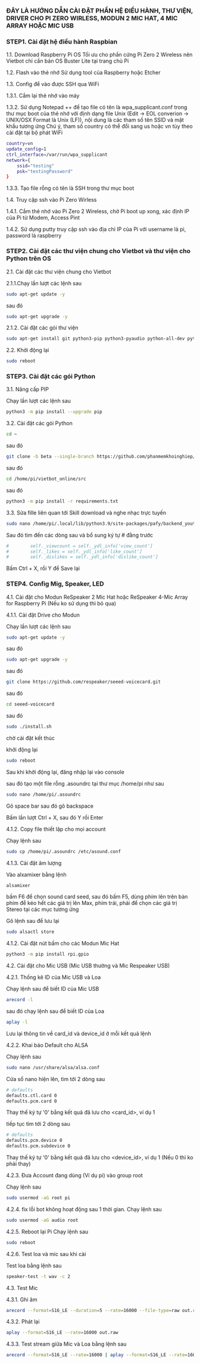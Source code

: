 ### ĐÂY LÀ HƯỚNG DẪN CÀI ĐẶT PHẦN HỆ ĐIỀU HÀNH, THƯ VIỆN, DRIVER CHO PI ZERO WIRLESS, MODUN 2 MIC HAT, 4 MIC ARRAY HOẶC MIC USB

### STEP1. Cài đặt hệ điều hành Raspbian

1.1. Download Raspberry Pi OS
Tối ưu cho phần cứng Pi Zero 2 Wireless nên Vietbot chỉ cần bản OS Buster Lite tại trang chủ Pi

1.2. Flash vào thẻ nhớ
Sử dụng tool của Raspberry hoặc Etcher

1.3. Config để vào được SSH qua WiFi

1.3.1. Cắm lại thẻ nhớ vào máy

1.3.2. Sử dụng Notepad ++ để tạo file có tên là wpa_supplicant.conf trong thư mục boot của thẻ nhớ với  định dạng file Unix (Edit -> EOL converion -> UNIX/OSX Format là Unix (LF)), nội dung là các tham số tên SSID và mật khẩu tương ứng
Chú ý, tham số country có thể đổi sang us hoặc vn tùy theo cài đặt tại bộ phát WiFi
```sh
country=vn
update_config=1
ctrl_interface=/var/run/wpa_supplicant
network={
    ssid="testing"
    psk="testingPassword"
}
```
1.3.3. Tạo file rỗng có tên là SSH trong thư mục boot 

1.4. Truy cập ssh vào Pi Zero Wirless

1.4.1. Cắm thẻ nhớ vào Pi Zero 2 Wireless, chờ Pi boot up xong, xác định IP của Pi từ Modem, Access Pint

1.4.2. Sử dụng putty truy cập ssh vào địa chỉ IP của Pi với username là pi, password là raspberry

### STEP2. Cài đặt các thư viện chung cho Vietbot và thư viện cho Python trên OS

2.1. Cài đặt các thư viện chung cho Vietbot

2.1.1.Chạy lần lượt các lệnh sau

```sh
sudo apt-get update -y
```
sau đó 
```sh
sudo apt-get upgrade -y
```
2.1.2. Cài đặt các gói thư viện

```sh
sudo apt-get install git python3-pip python3-pyaudio python-all-dev python3-all-dev libsdl2-mixer-2.0-0 libportaudio2  libportaudio-dev vlc pulseaudio -y

```
2.2. Khởi động lại

```sh
sudo reboot

```

### STEP3. Cài đặt các gói Python

3.1. Nâng cấp PIP

Chạy lần lượt các lệnh sau
```sh
python3 -m pip install --upgrade pip

```
3.2. Cài đặt các gói Python 

```sh
cd ~ 

```
sau đó

```sh
git clone -b beta --single-branch https://github.com/phanmemkhoinghiep/vietbot_online.git
```
sau đó

```sh
cd /home/pi/vietbot_online/src
```
sau đó

```sh
python3 -m pip install -r requirements.txt

```

3.3. Sửa fille liên quan tới Skill download và nghe nhạc trực tuyến

```sh
sudo nano /home/pi/.local/lib/python3.9/site-packages/pafy/backend_youtube_dl.py

```
Sau đó tìm đến các dòng sau và bổ sung ký tự # đằng trước

```sh
#        self._viewcount = self._ydl_info['view_count']
#        self._likes = self._ydl_info['like_count']
#        self._dislikes = self._ydl_info['dislike_count']

```
Bấm Ctrl + X, rồi Y để Save lại

### STEP4. Config Mig, Speaker, LED

4.1. Cài đặt cho Modun ReSpeaker 2 Mic Hat hoặc ReSpeaker 4-Mic Array for Raspberry Pi (Nếu ko sử dụng thì bỏ qua)

4.1.1. Cài đặt Drive cho Modun

Chạy lần lượt các lệnh sau

```sh
sudo apt-get update -y
```
sau đó 
```sh
sudo apt-get upgrade -y
```
sau đó

```sh
git clone https://github.com/respeaker/seeed-voicecard.git
```
sau đó
```sh
cd seeed-voicecard
```
sau đó
```sh
sudo ./install.sh
```
chờ cài đặt kết thúc

khởi động lại

```sh
sudo reboot

```
Sau khi khởi động lại, đăng nhập lại vào console

sau đó tạo một file rỗng .asoundrc tại thư mục /home/pi như sau

```sh
sudo nano /home/pi/.asoundrc
```
Gõ space bar sau đó gõ backspace

Bấm lần lượt Ctrl + X, sau đó Y rồi Enter

4.1.2. Copy file thiết lập cho mọi account 

Chạy lệnh sau
```sh
sudo cp /home/pi/.asoundrc /etc/asound.conf
```

4.1.3. Cài đặt âm lượng

Vào alxamixer bằng lệnh

```sh
alsamixer
```
bấm F6 để chọn sound card seed, sau đó bấm F5, dùng phím lên trên bàn phím để kéo hết các giá trị lên Max, phím trái, phải để chọn các giá trị Stereo tại các mục tương ứng

Gõ lệnh sau để lưu lại

```sh
sudo alsactl store
```

4.1.2. Cài đặt nút bấm cho các Modun Mic Hat

```sh
python3 -m pip install rpi.gpio
```
4.2. Cài đặt cho Mic USB (Mic USB thường và Mic Respeaker USB)

4.2.1. Thống kê ID của Mic USB và Loa 

Chạy lệnh sau để biết ID của Mic USB
```sh
arecord -l
```
sau đó chạy lệnh sau để biết ID của Loa

```sh
aplay -l
```
Lưu lại thông tin về card_id và device_id ở mỗi kết quả lệnh

4.2.2. Khai báo Default cho ALSA

Chạy lệnh sau 

```sh
sudo nano /usr/share/alsa/alsa.conf
```
Cửa sổ nano hiện lên, tìm tới 2 dòng sau
```sh
# defaults
defaults.ctl.card 0
defaults.pcm.card 0

```
Thay thế ký tự '0' bằng kết quả đã lưu cho <card_id>, ví dụ 1

tiếp tục tìm tới 2 dòng sau
```sh
# defaults
defaults.pcm.device 0
defaults.pcm.subdevice 0
```
Thay thế ký tự '0' bằng kết quả đã lưu cho <device_id>, ví dụ 1 (Nếu 0 thì ko phải thay)

4.2.3. Đưa Account đang dùng (Ví dụ pi) vào group root

Chạy lệnh sau
```sh
sudo usermod -aG root pi
```
4.2.4. fix lỗi bot không hoạt động sau 1 thời gian.
Chạy lệnh sau
```sh
sudo usermod -aG audio root
```
4.2.5. Reboot lại Pi
Chạy lệnh sau
```sh
sudo reboot
```
4.2.6. Test loa và mic sau khi cài

Test loa bằng lệnh sau
```sh
speaker-test -t wav -c 2
```
4.3. Test Mic

4.3.1. Ghi âm
```sh
arecord --format=S16_LE --duration=5 --rate=16000 --file-type=raw out.raw
```
4.3.2. Phát lại
```sh
aplay --format=S16_LE --rate=16000 out.raw
```
4.3.3. Test stream giữa Mic và Loa bằng lệnh sau
```sh
arecord --format=S16_LE --rate=16000 | aplay --format=S16_LE --rate=16000
```
